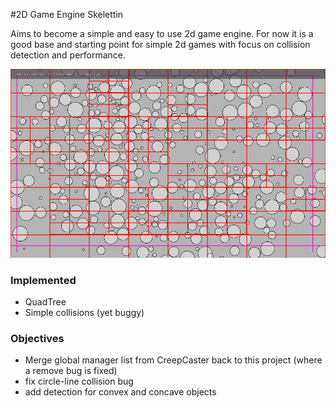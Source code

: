 #2D Game Engine Skelettin

Aims to become a simple and easy to use 2d game engine. For now it is a good base and starting point for simple 2d games with focus on collision detection and performance.

![Engine base screenshot](Engine_Screenshot.PNG?raw=true "Engine base screenshot")


### Implemented

- QuadTree
- Simple collisions (yet buggy)


### Objectives

- Merge global manager list from CreepCaster back to this project (where a remove bug is fixed)
- fix circle-line collision bug
- add detection for convex and concave objects
